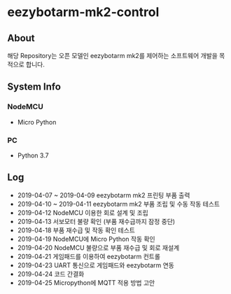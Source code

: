 # eezybotarm-mk2-control

## About
해당 Repository는 오픈 모델인 eezybotarm mk2를 제어하는 소프트웨어 개발을 목적으로 합니다.

## System Info
### NodeMCU
 - Micro Python
### PC
 - Python 3.7

## Log
- 2019-04-07 ~ 2019-04-09 eezybotarm mk2 프린팅 부품 출력
- 2019-04-10 ~ 2019-04-11 eezybotarm mk2 부품 조립 및 수동 작동 테스트
- 2019-04-12 NodeMCU 이용한 회로 설계 및 조립
- 2019-04-13 서보모터 불량 확인 (부품 재수급까지 잠정 중단)
- 2019-04-18 부품 재수급 및 작동 확인 테스트
- 2019-04-19 NodeMCU에 Micro Python 작동 확인
- 2019-04-20 NodeMCU 불량으로 부품 재수급 및 회로 재설계
- 2019-04-21 게임패드를 이용하여 eezybotarm 컨트롤
- 2019-04-23 UART 통신으로 게임패드와 eezybotarm 연동
- 2019-04-24 코드 간결화
- 2019-04-25 Micropython에 MQTT 적용 방법 고안
